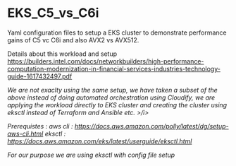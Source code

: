 # EKS_C5_vs_C6i
Yaml configuration files to setup a EKS cluster to demonstrate performance gains of C5 vc C6i and also AVX2 vs AVX512.

Details about this workload and setup 
https://builders.intel.com/docs/networkbuilders/high-performance-computation-modernization-in-financial-services-industries-technology-guide-1617432497.pdf

<i>We are not exaclty using the same setup, we have taken a subset of the above instead of doing automated orchestration using Cloudify, we are applying the workload directly to EKS cluster and creating the cluster using eksctl instead of Terraform and Ansible etc. >/i>

Prerequistes : 
aws cli : https://docs.aws.amazon.com/polly/latest/dg/setup-aws-cli.html 
eksctl : https://docs.aws.amazon.com/eks/latest/userguide/eksctl.html 

For our purpose we are using eksctl with config file setup
